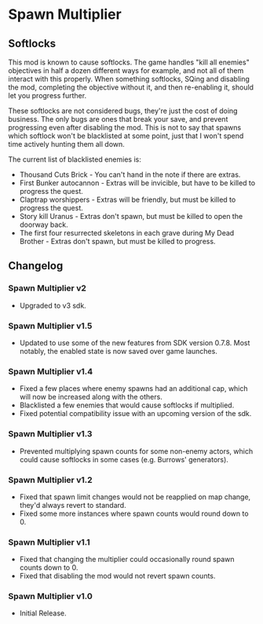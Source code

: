 # Spawn Multiplier
## Softlocks
This mod is known to cause softlocks. The game handles "kill all enemies" objectives in half a dozen
different ways for example, and not all of them interact with this properly. When something
softlocks, SQing and disabling the mod, completing the objective without it, and then re-enabling
it, should let you progress further.

These softlocks are not considered bugs, they're just the cost of doing business. The only bugs are
ones that break your save, and prevent progressing even after disabling the mod. This is not to say
that spawns which softlock won't be blacklisted at some point, just that I won't spend time actively
hunting them all down.

The current list of blacklisted enemies is:
- Thousand Cuts Brick - You can't hand in the note if there are extras.
- First Bunker autocannon - Extras will be invicible, but have to be killed to progress the quest.
- Claptrap worshippers - Extras will be friendly, but must be killed to progress the quest.
- Story kill Uranus - Extras don't spawn, but must be killed to open the doorway back.
- The first four resurrected skeletons in each grave during My Dead Brother - Extras don't spawn,
  but must be killed to progress.

## Changelog

### Spawn Multiplier v2
- Upgraded to v3 sdk.

### Spawn Multiplier v1.5
- Updated to use some of the new features from SDK version 0.7.8. Most notably, the enabled state is
  now saved over game launches.

### Spawn Multiplier v1.4
- Fixed a few places where enemy spawns had an additional cap, which will now be increased along
  with the others.
- Blacklisted a few enemies that would cause softlocks if multiplied.
- Fixed potential compatibility issue with an upcoming version of the sdk.

### Spawn Multiplier v1.3
- Prevented multiplying spawn counts for some non-enemy actors, which could cause softlocks in some
  cases (e.g. Burrows' generators).

### Spawn Multiplier v1.2
- Fixed that spawn limit changes would not be reapplied on map change, they'd always revert to
  standard.
- Fixed some more instances where spawn counts would round down to 0.

### Spawn Multiplier v1.1
- Fixed that changing the multiplier could occasionally round spawn counts down to 0.
- Fixed that disabling the mod would not revert spawn counts.

### Spawn Multiplier v1.0
- Initial Release.
